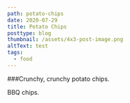 ```yaml
---
path: potato-chips
date: 2020-07-29
title: Potato Chips
posttype: blog
thumbnail: /assets/4x3-post-image.png
altText: test
tags:
  - food
---
```


###Crunchy, crunchy potato chips.

BBQ chips.